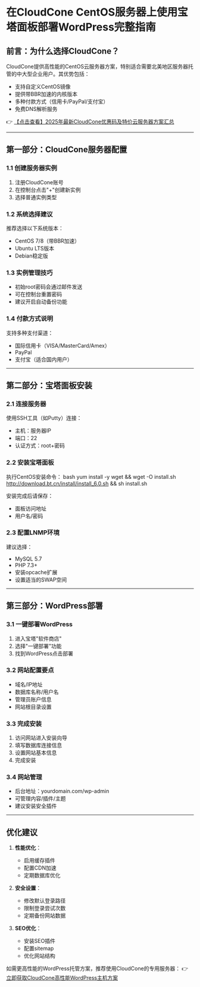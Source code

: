 # 在CloudCone CentOS服务器上使用宝塔面板部署WordPress完整指南

## 前言：为什么选择CloudCone？

CloudCone提供高性能的CentOS云服务器方案，特别适合需要北美地区服务器托管的中大型企业用户。其优势包括：

- 支持自定义CentOS镜像
- 提供带BBR加速的内核版本
- 多种付款方式（信用卡/PayPal/支付宝）
- 免费DNS解析服务

👉 [【点击查看】2025年最新CloudCone优惠码及特价云服务器方案汇总](https://bit.ly/Cloudcone)

---

## 第一部分：CloudCone服务器配置

### 1.1 创建服务器实例
1. 注册CloudCone账号
2. 在控制台点击"+"创建新实例
3. 选择普通实例类型

### 1.2 系统选择建议
推荐选择以下系统版本：
- CentOS 7/8（带BBR加速）
- Ubuntu LTS版本
- Debian稳定版

### 1.3 实例管理技巧
- 初始root密码会通过邮件发送
- 可在控制台重置密码
- 建议开启自动备份功能

### 1.4 付款方式说明
支持多种支付渠道：
- 国际信用卡（VISA/MasterCard/Amex）
- PayPal
- 支付宝（适合国内用户）

---

## 第二部分：宝塔面板安装

### 2.1 连接服务器
使用SSH工具（如Putty）连接：
- 主机：服务器IP
- 端口：22
- 认证方式：root+密码

### 2.2 安装宝塔面板
执行CentOS安装命令：
bash
yum install -y wget && wget -O install.sh http://download.bt.cn/install/install_6.0.sh && sh install.sh

安装完成后请保存：
- 面板访问地址
- 用户名/密码

### 2.3 配置LNMP环境
建议选择：
- MySQL 5.7
- PHP 7.3+
- 安装opcache扩展
- 设置适当的SWAP空间

---

## 第三部分：WordPress部署

### 3.1 一键部署WordPress
1. 进入宝塔"软件商店"
2. 选择"一键部署"功能
3. 找到WordPress点击部署

### 3.2 网站配置要点
- 域名/IP地址
- 数据库名称/用户名
- 管理员账户信息
- 网站根目录设置

### 3.3 完成安装
1. 访问网站进入安装向导
2. 填写数据库连接信息
3. 设置网站基本信息
4. 完成安装

### 3.4 网站管理
- 后台地址：yourdomain.com/wp-admin
- 可管理内容/插件/主题
- 建议安装安全插件

---

## 优化建议

1. **性能优化**：
   - 启用缓存插件
   - 配置CDN加速
   - 定期数据库优化

2. **安全设置**：
   - 修改默认登录路径
   - 限制登录尝试次数
   - 定期备份网站数据

3. **SEO优化**：
   - 安装SEO插件
   - 配置sitemap
   - 优化网站结构

如需更高性能的WordPress托管方案，推荐使用CloudCone的专用服务器：
👉 [立即获取CloudCone高性能WordPress主机方案](https://bit.ly/Cloudcone)